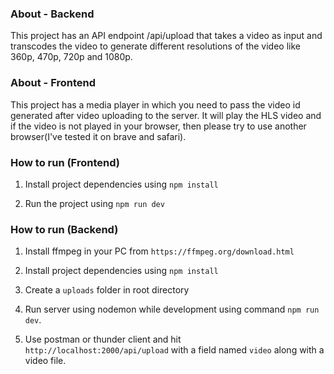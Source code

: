 ### About - Backend

This project has an API endpoint /api/upload that takes a video as input and transcodes the video to generate different resolutions of the video like 360p, 470p, 720p and 1080p.

### About - Frontend

This project has a media player in which you need to pass the video id generated after video uploading to the server. It will play the HLS video and if the video is not played in your browser, then please try to use another browser(I've tested it on brave and safari).

### How to run (Frontend)

1. Install project dependencies using `npm install`

2. Run the project using `npm run dev`

### How to run (Backend)

1. Install ffmpeg in your PC from `https://ffmpeg.org/download.html`

2. Install project dependencies using `npm install`

3. Create a `uploads` folder in root directory

4. Run server using nodemon while development using command `npm run dev`.

5. Use postman or thunder client and hit `http://localhost:2000/api/upload` with a field named `video` along with a video file.
